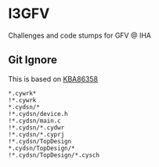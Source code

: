 # I3GFV
Challenges and code stumps for GFV @ IHA

## Git Ignore
This is based on [KBA86358](http://www.cypress.com/?id=4&rID=76644)

    *.cywrk*
    !*.cywrk
    *.cydsn/*
    !*.cydsn/device.h
    !*.cydsn/main.c
    !*.cydsn/*.cydwr
    !*.cydsn/*.cyprj
    !*.cydsn/TopDesign
    *.cydsn/TopDesign/*
    !*.cydsn/TopDesign/*.cysch
